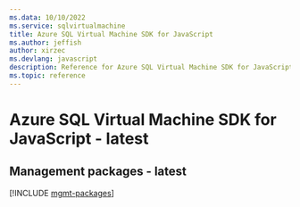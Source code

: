 ```yaml
---
ms.data: 10/10/2022
ms.service: sqlvirtualmachine
title: Azure SQL Virtual Machine SDK for JavaScript
ms.author: jeffish
author: xirzec
ms.devlang: javascript
description: Reference for Azure SQL Virtual Machine SDK for JavaScript
ms.topic: reference
---
```

# Azure SQL Virtual Machine SDK for JavaScript - latest

## Management packages - latest
[!INCLUDE [mgmt-packages](sql-virtual-machine-mgmt-index.md)]
